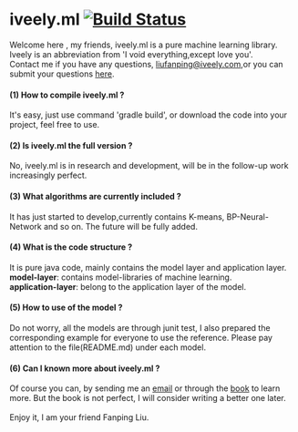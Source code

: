 # iveely.ml [![Build Status](https://travis-ci.org/Fanping/iveely.ml.svg?branch=master)](https://travis-ci.org/Fanping/iveely.ml)
Welcome here , my friends, iveely.ml is a pure machine learning library. 
Iveely is an abbreviation from 'I void everything,except love you'. <br/>
Contact me if you have any questions, [liufanping@iveely.com](mailto:liufanping@iveely.com),or you can submit your questions [here](https://github.com/Fanping/iveely.ml/issues).<br/>

#### (1) How to compile iveely.ml ?
It's easy, just use command 'gradle build', or download the code into your project, feel free to use.

#### (2) Is iveely.ml the full version ?
No, iveely.ml is in research and development, will be in the follow-up work increasingly perfect.

#### (3) What algorithms are currently included ?
It has just started to develop,currently contains K-means, BP-Neural-Network and so on.
The future will be fully added.

#### (4) What is the code structure ?
It is pure java code, mainly contains the model layer and application layer.<br/>
**model-layer**: contains model-libraries of machine learning. <br/>
**application-layer**: belong to the application layer of the model.

#### (5) How to use of the model ?
Do not worry, all the models are through junit test, I also prepared the corresponding example for everyone to use the reference. 
Please pay attention to the file(README.md) under each model.

#### (6) Can I known more about iveely.ml ?
Of course you can, by sending me an [email](mailto:liufanping@iveely.com) or through the [book](http://www.phei.com.cn/module/goods/wssd_content.jsp?bookid=48359) to learn more. 
But the book is not perfect, I will consider writing a better one later.
<br/>
<br/>
Enjoy it, I am your friend Fanping Liu.


